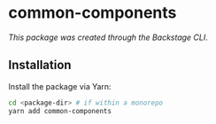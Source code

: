 # common-components

_This package was created through the Backstage CLI_.

## Installation

Install the package via Yarn:

```sh
cd <package-dir> # if within a monorepo
yarn add common-components
```
